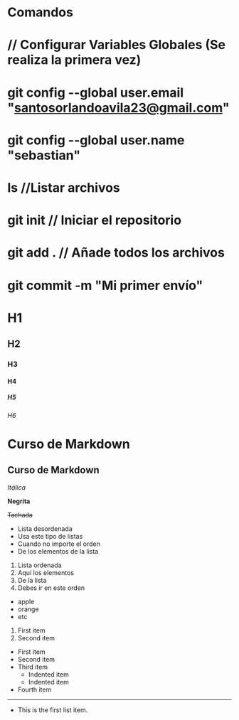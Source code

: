 # Comandos
# // Configurar Variables Globales (Se realiza la primera vez)
#  git config --global user.email "santosorlandoavila23@gmail.com"
#  git config --global user.name "sebastian"

# ls //Listar archivos
# git init // Iniciar el repositorio
# git add . // Añade todos los archivos
# git commit -m "Mi primer envío"
# H1
## H2
### H3
#### H4
##### H5
###### H6

# Curso de Markdown
## Curso de Markdown

*Itálica*

**Negrita**

~~Tachada~~ 

- Lista desordenada
- Usa este tipo de listas
- Cuando no importe el orden
- De los elementos de la lista

1. Lista ordenada
2. Aquí los elementos
3. De la lista
4. Debes ir en este orden



* apple
* orange
* etc

1. First item
2. Second item

- First item
- Second item
- Third item
    - Indented item
    - Indented item
- Fourth item
---
* This is the first list item.